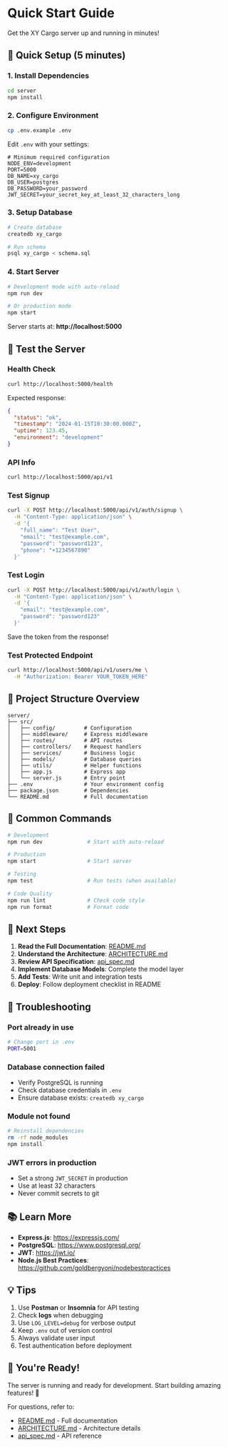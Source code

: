 # Quick Start Guide

Get the XY Cargo server up and running in minutes!

## 🚀 Quick Setup (5 minutes)

### 1. Install Dependencies
```bash
cd server
npm install
```

### 2. Configure Environment
```bash
cp .env.example .env
```

Edit `.env` with your settings:
```env
# Minimum required configuration
NODE_ENV=development
PORT=5000
DB_NAME=xy_cargo
DB_USER=postgres
DB_PASSWORD=your_password
JWT_SECRET=your_secret_key_at_least_32_characters_long
```

### 3. Setup Database
```bash
# Create database
createdb xy_cargo

# Run schema
psql xy_cargo < schema.sql
```

### 4. Start Server
```bash
# Development mode with auto-reload
npm run dev

# Or production mode
npm start
```

Server starts at: **http://localhost:5000**

## 🧪 Test the Server

### Health Check
```bash
curl http://localhost:5000/health
```

Expected response:
```json
{
  "status": "ok",
  "timestamp": "2024-01-15T10:30:00.000Z",
  "uptime": 123.45,
  "environment": "development"
}
```

### API Info
```bash
curl http://localhost:5000/api/v1
```

### Test Signup
```bash
curl -X POST http://localhost:5000/api/v1/auth/signup \
  -H "Content-Type: application/json" \
  -d '{
    "full_name": "Test User",
    "email": "test@example.com",
    "password": "password123",
    "phone": "+1234567890"
  }'
```

### Test Login
```bash
curl -X POST http://localhost:5000/api/v1/auth/login \
  -H "Content-Type: application/json" \
  -d '{
    "email": "test@example.com",
    "password": "password123"
  }'
```

Save the token from the response!

### Test Protected Endpoint
```bash
curl http://localhost:5000/api/v1/users/me \
  -H "Authorization: Bearer YOUR_TOKEN_HERE"
```

## 📁 Project Structure Overview

```
server/
├── src/
│   ├── config/         # Configuration
│   ├── middleware/     # Express middleware
│   ├── routes/         # API routes
│   ├── controllers/    # Request handlers
│   ├── services/       # Business logic
│   ├── models/         # Database queries
│   ├── utils/          # Helper functions
│   ├── app.js          # Express app
│   └── server.js       # Entry point
├── .env                # Your environment config
├── package.json        # Dependencies
└── README.md           # Full documentation
```

## 🔧 Common Commands

```bash
# Development
npm run dev              # Start with auto-reload

# Production
npm start                # Start server

# Testing
npm test                 # Run tests (when available)

# Code Quality
npm run lint             # Check code style
npm run format           # Format code
```

## 🎯 Next Steps

1. **Read the Full Documentation**: [README.md](./README.md)
2. **Understand the Architecture**: [ARCHITECTURE.md](./ARCHITECTURE.md)
3. **Review API Specification**: [api_spec.md](./api_spec.md)
4. **Implement Database Models**: Complete the model layer
5. **Add Tests**: Write unit and integration tests
6. **Deploy**: Follow deployment checklist in README

## 🐛 Troubleshooting

### Port already in use
```bash
# Change port in .env
PORT=5001
```

### Database connection failed
- Verify PostgreSQL is running
- Check database credentials in `.env`
- Ensure database exists: `createdb xy_cargo`

### Module not found
```bash
# Reinstall dependencies
rm -rf node_modules
npm install
```

### JWT errors in production
- Set a strong `JWT_SECRET` in production
- Use at least 32 characters
- Never commit secrets to git

## 📚 Learn More

- **Express.js**: https://expressjs.com/
- **PostgreSQL**: https://www.postgresql.org/
- **JWT**: https://jwt.io/
- **Node.js Best Practices**: https://github.com/goldbergyoni/nodebestpractices

## 💡 Tips

1. Use **Postman** or **Insomnia** for API testing
2. Check **logs** when debugging
3. Use `LOG_LEVEL=debug` for verbose output
4. Keep `.env` out of version control
5. Always validate user input
6. Test authentication before deployment

## 🎉 You're Ready!

The server is running and ready for development. Start building amazing features! 🚀

For questions, refer to:
- [README.md](./README.md) - Full documentation
- [ARCHITECTURE.md](./ARCHITECTURE.md) - Architecture details
- [api_spec.md](./api_spec.md) - API reference
